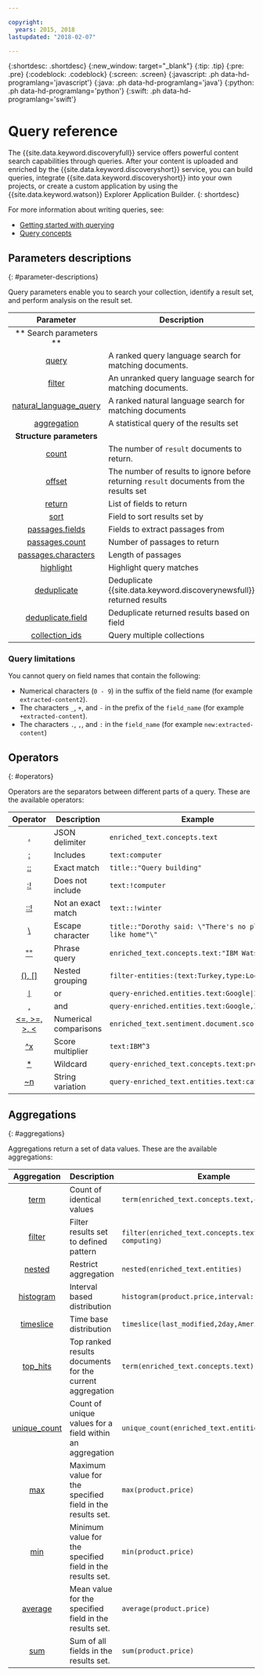 ```yaml
---

copyright:
  years: 2015, 2018
lastupdated: "2018-02-07"

---
```


{:shortdesc: .shortdesc}
{:new_window: target="_blank"}
{:tip: .tip}
{:pre: .pre}
{:codeblock: .codeblock}
{:screen: .screen}
{:javascript: .ph data-hd-programlang='javascript'}
{:java: .ph data-hd-programlang='java'}
{:python: .ph data-hd-programlang='python'}
{:swift: .ph data-hd-programlang='swift'}

# Query reference

The {{site.data.keyword.discoveryfull}} service offers powerful content search capabilities through queries. After your content is uploaded and enriched by the {{site.data.keyword.discoveryshort}} service, you can build queries, integrate {{site.data.keyword.discoveryshort}} into your own projects, or create a custom application by using the {{site.data.keyword.watson}} Explorer Application Builder.
{: shortdesc}

For more information about writing queries, see:
- [Getting started with querying](/docs/services/discovery/getting-started-query.html)
- [Query concepts](/docs/services/discovery/using.html)

## Parameters descriptions
{: #parameter-descriptions}

Query parameters enable you to search your collection, identify a result set, and perform analysis on the result set.


| Parameter | Description | Example |
|:-------------------:|------------------------------------------------------------|--------------------------------|
|** Search parameters **|  |  |
| [query](/docs/services/discovery/query-parameters.html#query) | A ranked query language search for matching documents. | `query=bees` |
| [filter](/docs/services/discovery/query-parameters.html#filter) | An unranked query language search for matching documents. | `filter=bees` |
| [natural_language_query](/docs/services/discovery/query-parameters.html#nlq) | A ranked natural language search for matching documents | `natural_language_query="How do bees fly"` |
| [aggregation](/docs/services/discovery/query-parameters.html#aggregation) | A statistical query of the results set | `aggregation=term(enriched_text.entities.type)` |
| **Structure parameters** | | |
| [count](/docs/services/discovery/query-parameters.html#count) | The number of `result` documents to return. | `count=15` |
| [offset](/docs/services/discovery/query-parameters.html#offset) | The number of results to ignore before returning `result` documents from the results set | `offset=100` |
| [return](/docs/services/discovery/query-parameters.html#return) | List of fields to return | `return=title,url` |
| [sort](/docs/services/discovery/query-parameters.html#sort) | Field to sort results set by | `sort=enriched_text.sentiment.document.score` |
| [passages.fields](/docs/services/discovery/query-parameters.html#passages_fields) | Fields to extract passages from | `passages=true&passages.fields=text,abstract,conclusion` |
| [passages.count](/docs/services/discovery/query-parameters.html#passages_count) | Number of passages to return | `passages=true&passages.count=6` |
| [passages.characters](/docs/services/discovery/query-parameters.html#passages_characters) | Length of passages | `passages=true&passages.characters=144` |
| [highlight](/docs/services/discovery/query-parameters.html#highlight) | Highlight query matches | `highlight=true` |
| [deduplicate](/docs/services/discovery/query-parameters.html#deduplicate) | Deduplicate {{site.data.keyword.discoverynewsfull}} returned results | `deduplicate=true` |
| [deduplicate.field](/docs/services/discovery/query-parameters.html#deduplicated_field) | Deduplicate returned results based on field | `deduplicate.field=title` |
| [collection_ids](/docs/services/discovery/query-parameters.html#collection_ids) | Query multiple collections | `collection_ids={1},{2},{3}` |

### Query limitations

You cannot query on field names that contain the following:
- Numerical characters (`0 - 9`) in the suffix of the field name (for example `extracted-content2`).
- The characters `_`, `+`, and `-` in the prefix of the `field_name` (for example `+extracted-content`).
- The characters `.`, `,`, and `:` in the `field_name` (for example `new:extracted-content`)

## Operators
{: #operators}

Operators are the separators between different parts of a query. These are the available operators:

| Operator | Description | Example |
|:-------------------:|------------------------------------------------------------|--------------------------------|
| [.](/docs/services/discovery/query-operators.html#delimiter) | JSON delimiter | `enriched_text.concepts.text` |
| [:](/docs/services/discovery/query-operators.html#includes) | Includes | `text:computer` |
| [::](/docs/services/discovery/query-operators.html#match) | Exact match | `title::"Query building"` |
| [:!](/docs/services/discovery/query-operators.html#notinclude) | Does not include | `text:!computer` |
| [::!](/docs/services/discovery/query-operators.html#notamatch) | Not an exact match | `text::!winter` |
| [\\](/docs/services/discovery/query-operators.html#escape) | Escape character | `title::"Dorothy said: \"There's no place like home"\"` |
| [""](/docs/services/discovery/query-operators.html#phrase) | Phrase query | `enriched_text.concepts.text:"IBM Watson"` |
| [(), \[\]](/docs/services/discovery/query-operators.html#nestedquery) | Nested grouping | `filter-entities:(text:Turkey,type:Location)` |
| [<code>&#124;</code>](/docs/services/discovery/query-operators.html#or) | or | <code>query-enriched.entities.text:Google&#124;IBM</code> |
| [,](/docs/services/discovery/query-operators.html#and) | and | `query-enriched.entities.text:Google,IBM` |
| [<=, >=, >, <](/docs/services/discovery/query-operators.html#comparisons) | Numerical comparisons |  `enriched_text.sentiment.document.score>0.679`     |
| [^x](/docs/services/discovery/query-operators.html#multiplier) | Score multiplier | `text:IBM^3` |
| [*](/docs/services/discovery/query-operators.html#wildcard) | Wildcard | `query-enriched_text.concepts.text:pre*` |
| [~n](/docs/services/discovery/query-operators.html#variation) | String variation | `query-enriched_text.entities.text:cat~1` |

## Aggregations
{: #aggregations}

Aggregations return a set of data values. These are the available aggregations:

| Aggregation | Description | Example |
|:-------------------:|------------------------------------------------------------|--------------------------------|
| [term](/docs/services/discovery/query-aggregations.html#term) | Count of identical values | `term(enriched_text.concepts.text,count:10)` |
| [filter](/docs/services/discovery/query-aggregations.html#filter) | Filter results set to defined pattern | `filter(enriched_text.concepts.text:cloud computing)`
| [nested](/docs/services/discovery/query-aggregations.html#nested) | Restrict aggregation | `nested(enriched_text.entities)` |
| [histogram](/docs/services/discovery/query-aggregations.html#histogram) | Interval based distribution | `histogram(product.price,interval:1)` |
| [timeslice](/docs/services/discovery/query-aggregations.html#timeslice) | Time base distribution | `timeslice(last_modified,2day,America/New York)` |
| [top_hits](/docs/services/discovery/query-aggregations.html#top_hits) | Top ranked results documents for the current aggregation | `term(enriched_text.concepts.text).top_hits(10)` |
| [unique_count](/docs/services/discovery/query-aggregations.html#unique_count) | Count of unique values for a field within an aggregation | `unique_count(enriched_text.entities.type)` |
| [max](/docs/services/discovery/query-aggregations.html#min) | Maximum value for the specified field in the results set. | `max(product.price)` |
| [min](/docs/services/discovery/query-aggregations.html#max) | Minimum value for the specified field in the results set. | `min(product.price)` |
| [average](/docs/services/discovery/query-aggregations.html#average) |Mean value for the specified field in the results set. | `average(product.price)` |
| [sum](/docs/services/discovery/query-aggregations.html#sum) | Sum of all fields in the results set. | `sum(product.price)` |

